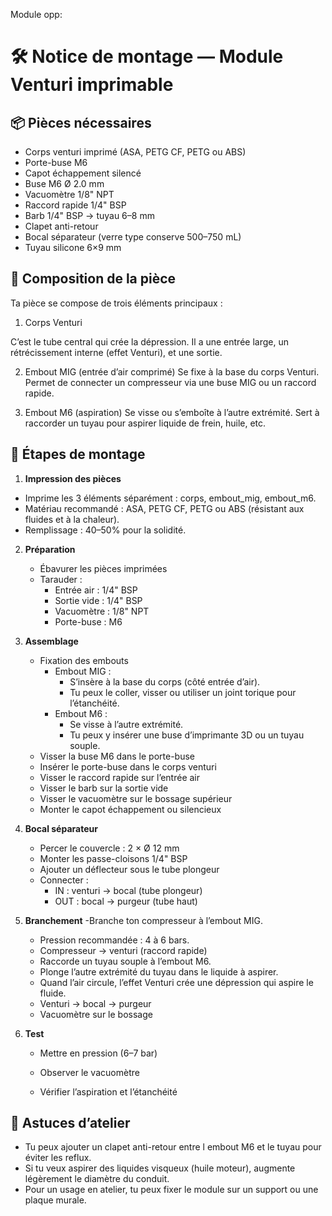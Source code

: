 Module opp:
# 🛠️ Notice de montage — Module Venturi imprimable

## 📦 Pièces nécessaires
- Corps venturi imprimé (ASA, PETG CF, PETG ou ABS)
- Porte-buse M6
- Capot échappement silencé
- Buse M6 Ø 2.0 mm
- Vacuomètre 1/8" NPT
- Raccord rapide 1/4" BSP
- Barb 1/4" BSP → tuyau 6–8 mm
- Clapet anti-retour
- Bocal séparateur (verre type conserve 500–750 mL)
- Tuyau silicone 6×9 mm

## 🧩 Composition de la pièce
Ta pièce se compose de trois éléments principaux :

1. Corps Venturi

C’est le tube central qui crée la dépression.
Il a une entrée large, un rétrécissement interne (effet Venturi), et une sortie.

2. Embout MIG (entrée d’air comprimé)
Se fixe à la base du corps Venturi.
Permet de connecter un compresseur via une buse MIG ou un raccord rapide.

3. Embout M6 (aspiration)
Se visse ou s’emboîte à l’autre extrémité.
Sert à raccorder un tuyau pour aspirer liquide de frein, huile, etc.

## 🧰 Étapes de montage


1. **Impression des pièces**
- Imprime les 3 éléments séparément : corps, embout_mig, embout_m6.
- Matériau recommandé : ASA, PETG CF, PETG ou ABS (résistant aux fluides et à la chaleur).
- Remplissage : 40–50% pour la solidité.

2. **Préparation**
   - Ébavurer les pièces imprimées
   - Tarauder :
     - Entrée air : 1/4" BSP
     - Sortie vide : 1/4" BSP
     - Vacuomètre : 1/8" NPT
     - Porte-buse : M6

2. **Assemblage**
   - Fixation des embouts
      - Embout MIG :
         - S’insère à la base du corps (côté entrée d’air).
         - Tu peux le coller, visser ou utiliser un joint torique pour l’étanchéité.
      - Embout M6 :
         - Se visse à l’autre extrémité.
         - Tu peux y insérer une buse d’imprimante 3D ou un tuyau souple.
   - Visser la buse M6 dans le porte-buse
   - Insérer le porte-buse dans le corps venturi
   - Visser le raccord rapide sur l’entrée air
   - Visser le barb sur la sortie vide
   - Visser le vacuomètre sur le bossage supérieur
   - Monter le capot échappement ou silencieux

4. **Bocal séparateur**
   - Percer le couvercle : 2 × Ø 12 mm
   - Monter les passe-cloisons 1/4" BSP
   - Ajouter un déflecteur sous le tube plongeur
   - Connecter :
     - IN : venturi → bocal (tube plongeur)
     - OUT : bocal → purgeur (tube haut)

5. **Branchement**
   -Branche ton compresseur à l’embout MIG.
   - Pression recommandée : 4 à 6 bars.
   - Compresseur → venturi (raccord rapide)
   - Raccorde un tuyau souple à l’embout M6.
   - Plonge l’autre extrémité du tuyau dans le liquide à aspirer.
   - Quand l’air circule, l’effet Venturi crée une dépression qui aspire le fluide.
   - Venturi → bocal → purgeur
   - Vacuomètre sur le bossage

6. **Test**
   - Mettre en pression (6–7 bar)
   - Observer le vacuomètre

   - Vérifier l’aspiration et l’étanchéité


##  🧪 Astuces d’atelier
- Tu peux ajouter un clapet anti-retour entre l embout M6 et le tuyau pour éviter les reflux.
- Si tu veux aspirer des liquides visqueux (huile moteur), augmente légèrement le diamètre du conduit.
- Pour un usage en atelier, tu peux fixer le module sur un support ou une plaque murale.

